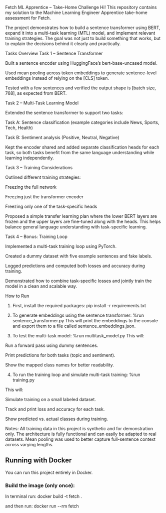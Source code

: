 Fetch ML Apprentice – Take-Home Challenge
Hi! This repository contains my solution to the Machine Learning Engineer Apprentice take-home assessment for Fetch.

The project demonstrates how to build a sentence transformer using BERT, expand it into a multi-task learning (MTL) model, and implement relevant training strategies. The goal was not just to build something that works, but to explain the decisions behind it clearly and practically.

Tasks Overview
Task 1 – Sentence Transformer

Built a sentence encoder using HuggingFace’s bert-base-uncased model.

Used mean pooling across token embeddings to generate sentence-level embeddings instead of relying on the [CLS] token.

Tested with a few sentences and verified the output shape is [batch size, 768], as expected from BERT.

Task 2 – Multi-Task Learning Model

Extended the sentence transformer to support two tasks:

Task A: Sentence classification (example categories include News, Sports, Tech, Health)

Task B: Sentiment analysis (Positive, Neutral, Negative)

Kept the encoder shared and added separate classification heads for each task, so both tasks benefit from the same language understanding while learning independently.

Task 3 – Training Considerations

Outlined different training strategies:

Freezing the full network

Freezing just the transformer encoder

Freezing only one of the task-specific heads

Proposed a simple transfer learning plan where the lower BERT layers are frozen and the upper layers are fine-tuned along with the heads. This helps balance general language understanding with task-specific learning.

Task 4 – Bonus: Training Loop

Implemented a multi-task training loop using PyTorch.

Created a dummy dataset with five example sentences and fake labels.

Logged predictions and computed both losses and accuracy during training.

Demonstrated how to combine task-specific losses and jointly train the model in a clean and scalable way.

How to Run

1. First, install the required packages:
   pip install -r requirements.txt

2. To generate embeddings using the sentence transformer:
   %run sentence_transformer.py
   This will print the embeddings to the console and export them to a file called sentence_embeddings.json.

3. To test the multi-task model:
   %run multitask_model.py
   This will:

Run a forward pass using dummy sentences.

Print predictions for both tasks (topic and sentiment).

Show the mapped class names for better readability.

4. To run the training loop and simulate multi-task training:
   %run training.py

This will:

Simulate training on a small labeled dataset.

Track and print loss and accuracy for each task.

Show predicted vs. actual classes during training.

Notes:
All training data in this project is synthetic and for demonstration only. The architecture is fully functional and can easily be adapted to real datasets. Mean pooling was used to better capture full-sentence context across varying lengths.

## Running with Docker

You can run this project entirely in Docker.

### Build the image (only once):

In terminal run:
docker build -t fetch .

and then run: docker run --rm fetch
